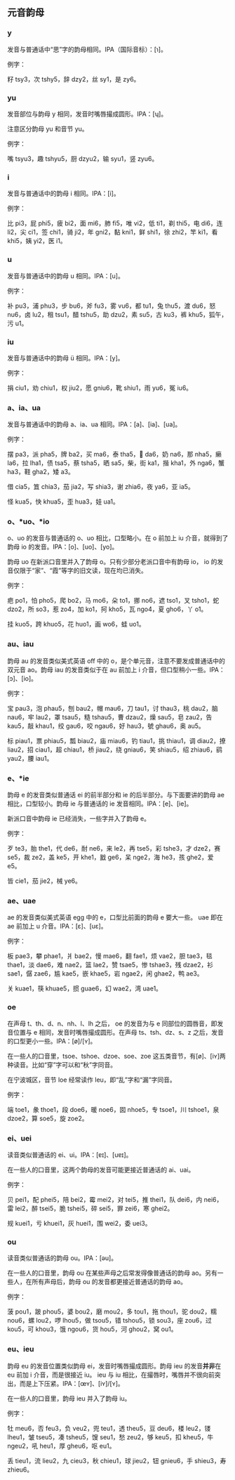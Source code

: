 ## 元音韵母

### y

发音与普通话中“思”字的韵母相同。IPA（国际音标）：\[ɿ\]。

例字：

籽 tsy3，次 tshy5，辞 dzy2，丝 sy1，是 zy6。

### yu

发音部位与韵母 y 相同，发音时嘴唇撮成圆形。IPA：\[ʮ\]。

注意区分韵母 yu 和音节 yu。

例字：

嘴 tsyu3，趣 tshyu5，厨 dzyu2，输 syu1，竖 zyu6。


### i

发音与普通话中的韵母 i 相同。IPA：\[i\]。

例字：

比 pi3，屁 phi5，疲 bi2，面 mi6，肺 fi5，唯 vi2，低 ti1，剃 thi5，电 di6，连 li2，尖 ci1，签 chi1，骑 ji2，年 gni2，黏 kni1，鲜 shi1，徐 zhi2，竿 ki1，看 khi5，姨 yi2，医 i1。

### u

发音与普通话中的韵母 u 相同。IPA：\[u\]。

例字：

补 pu3，浦 phu3，步 bu6，斧 fu3，雾 vu6，都 tu1，兔 thu5，渡 du6，怒 nu6，卤 lu2，租 tsu1，醋 tshu5，助 dzu2，素 su5，古 ku3，裤 khu5，狐午，污 u1。

### iu

发音与普通话中的韵母 ü 相同。IPA：\[y\]。

例字：

捐 ciu1，劝 chiu1，权 jiu2，愿 gniu6，靴 shiu1，雨 yu6，冤 iu6。

### a、ia、ua

发音与普通话中的韵母 a、ia、ua 相同。IPA：\[a\]、\[ia\]、\[ua\]。

例字：

摆 pa3，派 pha5，牌 ba2，买 ma6，泰 tha5，𢪂 da6，奶 na6，那 nha5，癞 la6，拉 lha1，债 tsa5，蔡 tsha5，晒 sa5，柴，街 ka1，揩 kha1，外 nga6，蟹 ha3，鞋 gha2，矮 a3。

借 cia5，笡 chia3，茄 jia2，写 shia3，谢 zhia6，夜 ya6，亚 ia5。

怪 kua5，快 khua5，歪 hua3，娃 ua1。

### o、\*uo、\*io

o、uo 的发音与普通话的 o、uo 相比，口型略小。在 o 前加上 iu 介音，就得到了韵母 io 的发音。IPA：\[o\]、\[uo\]、\[yo\]。

韵母 uo 在新派口音里并入了韵母 o。只有少部分老派口音中有韵母 io， io 的发音仅限于“家”、“霞”等字的旧文读，现在均已消失。

例字：

疤 po1，怕 pho5，爬 bo2，马 mo6，朵 to1，挪 no6，遮 tso1，叉 tsho1，蛇 dzo2，所 so3，惹 zo4，加 ko1，抲 kho5，瓦 ngo4，夏 gho6，丫 o1。

挂 kuo5，跨 khuo5，花 huo1，画 wo6，蛙 uo1。

### au、iau

韵母 au 的发音类似美式英语 off 中的 o，是个单元音，注意不要发成普通话中的双元音 ao。韵母 iau 的发音类似于在 au 前加上 i 介音，但口型稍小一些。IPA：\[ɔ\]、\[io\]。

例字：

宝 pau3，泡 phau5，刨 bau2，帽 mau6，刀 tau1，讨 thau3，桃 dau2，脑 nau6，牢 lau2，罩 tsau5，糙 tshau5，曹 dzau2，燥 sau5，皂 zau2，告 kau5，敲 khau1，绞 gau6，咬 ngau6，好 hau3，號 ghau6，奥 au5。

标 piau1，票 phiau5，瓢 biau2，庙 miau6，钓 tiau1，挑 thiau1，调 diau2，撩 liau2，招 ciau1，超 chiau1，桥 jiau2，绕 gniau6，笑 shiau5，绍 zhiau6，鹞 yau2，腰 iau1。

### e、\*ie

韵母 e 的发音类似普通话 ei 的前半部分和 ie 的后半部分。与下面要讲的韵母 ae 相比，口型较小。韵母 ie 与普通话的 ie 发音相同。IPA：\[e\]、\[ie\]。

新派口音中韵母 ie 已经消失，一些字并入了韵母 e。

例字：

歹 te3，胎 the1，代 de6，耐 ne6，来 le2，再 tse5，彩 tshe3，才 dze2，赛 se5，裁 ze2，盖 ke5，开 khe1，戤 ge6，呆 nge2，海 he3，孩 ghe2，爱 e5。

皆 cie1，茄 jie2，械 ye6。

### ae、uae

ae 的发音类似美式英语 egg 中的 e，口型比前面的韵母 e 要大一些。 uae 即在 ae 前加上 u 介音。IPA：\[ɛ\]、\[uɛ\]。

例字：

板 pae3，攀 phae1，爿 bae2，慢 mae6，翻 fae1，烦 vae2，胆 tae3，毯 thae1，淡 dae6，难 nae2，篮 lae2，赞 tsae5，惨 tshae3，残 dzae2，衫 sae1，僝 zae6，尴 kae5，嵌 khae5，岩 ngae2，闲 ghae2，鸭 ae3。

关 kuae1，筷 khuae5，掼 guae6，幻 wae2，湾 uae1。

### oe

在声母 t、th、d、n、nh、l、lh 之后， oe 的发音为与 e 同部位的圆唇音，即发音位置与 e 相同，发音时嘴唇撮成圆形。在声母 ts、tsh、dz、s、z 之后，发音的口型更小一些。IPA：\[ø\]/\[ʏ\]。

在一些人的口音里，tsoe、tshoe、dzoe、soe、zoe 这五类音节，有\[ø\]、\[iʏ\]两种读音。比如“穿”字可以和“秋”字同音。

在宁波城区，音节 loe 经常读作 leu，即“乱”字和“漏”字同音。

例字：

端 toe1，彖 thoe1，段 doe6，暖 noe6，囡 nhoe5，专 tsoe1，川 tshoe1，泉 dzoe2，算 soe5，旋 zoe2。

### ei、uei

读音类似普通话的 ei、ui。IPA：\[ɐɪ\]、\[uɐɪ\]。

在一些人的口音里，这两个韵母的发音可能更接近普通话的 ai、uai。

例字：

贝 pei1，配 phei5，陪 bei2，霉 mei2，对 tei5，推 thei1，队 dei6，内 nei6，雷 lei2，醉 tsei5，脆 tshei5，碎 sei5，罪 zei6，寒 ghei2。

规 kuei1，亏 khuei1，灰 huei1，围 wei2，委 uei3。

### ou

读音类似普通话的韵母 ou。IPA：\[əu\]。

在一些人的口音里，韵母 ou 在某些声母之后常发得像普通话的韵母 ao。另有一些人，在所有声母后，韵母 ou 的发音都更接近普通话的韵母 ao。

例字：

菠 pou1，跛 phou5，婆 bou2，磨 mou2，多 tou1，拖 thou1，驼 dou2，糯 nou6，螺 lou2，啰 lhou5，做 tsou5，错 tshou5，锁 sou3，座 zou6，过 kou5，可 khou3，饿 ngou6，货 hou5，河 ghou2，窝 ou1。

### eu、ieu

韵母 eu 的发音位置类似韵母 ei，发音时嘴唇撮成圆形。韵母 ieu 的发音**并非**在 eu 前加 i 介音，而是很接近 iu。 ieu 与 iu 相比，在撮唇时，嘴唇并不很向前突出，而是上下压紧。IPA：\[œʏ\]、\[iʏ\]/\[ʏ\]。

在一些人的口音里，韵母 ieu 并入了韵母 iu。

例字：

牡 meu6，否 feu3，负 veu2，兜 teu1，透 theu5，豆 deu6，楼 leu2，镂 lheu1，皱 tseu5，凑 tsheu5，馊 seu1，愁 zeu2，够 keu5，扣 kheu5，牛 ngeu2，吼 heu1，厚 gheu6，呕 eu1。

丢 tieu1，流 lieu2，九 cieu3，秋 chieu1，球 jieu2，钮 gnieu6，手 shieu3，寿 zhieu6。